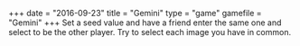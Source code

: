 +++
date = "2016-09-23"
title = "Gemini"
type = "game"
gamefile = "Gemini"
+++
Set a seed value and have a friend enter the same one and select to be the other player. Try to select each image you have in common.
